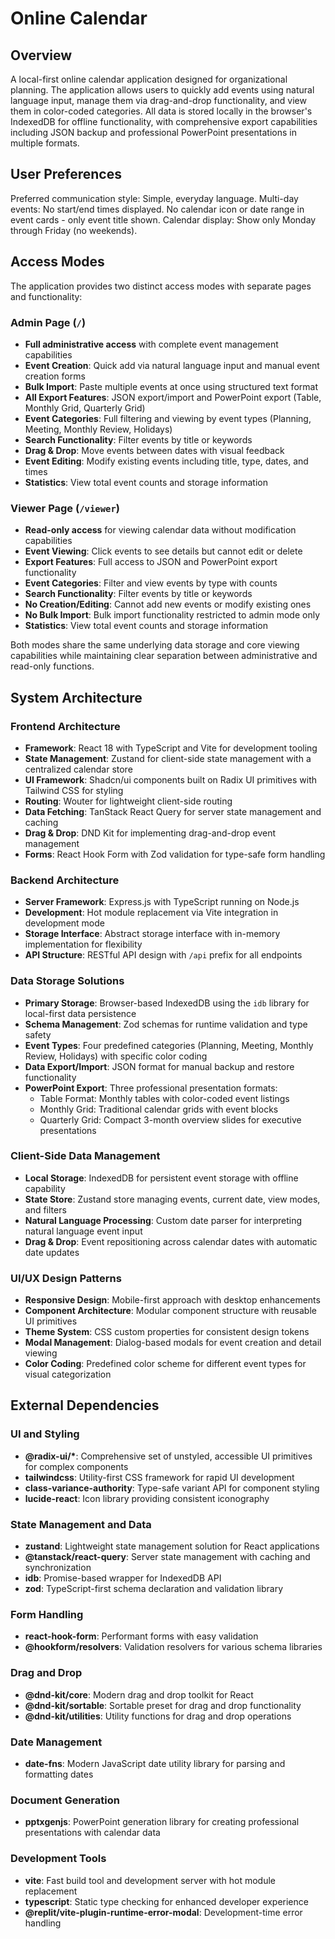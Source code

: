 # Online Calendar

## Overview

A local-first online calendar application designed for organizational planning. The application allows users to quickly add events using natural language input, manage them via drag-and-drop functionality, and view them in color-coded categories. All data is stored locally in the browser's IndexedDB for offline functionality, with comprehensive export capabilities including JSON backup and professional PowerPoint presentations in multiple formats.

## User Preferences

Preferred communication style: Simple, everyday language.
Multi-day events: No start/end times displayed. No calendar icon or date range in event cards - only event title shown.
Calendar display: Show only Monday through Friday (no weekends).

## Access Modes

The application provides two distinct access modes with separate pages and functionality:

### Admin Page (`/`)
- **Full administrative access** with complete event management capabilities
- **Event Creation**: Quick add via natural language input and manual event creation forms
- **Bulk Import**: Paste multiple events at once using structured text format
- **All Export Features**: JSON export/import and PowerPoint export (Table, Monthly Grid, Quarterly Grid)
- **Event Categories**: Full filtering and viewing by event types (Planning, Meeting, Monthly Review, Holidays)
- **Search Functionality**: Filter events by title or keywords
- **Drag & Drop**: Move events between dates with visual feedback
- **Event Editing**: Modify existing events including title, type, dates, and times
- **Statistics**: View total event counts and storage information

### Viewer Page (`/viewer`)
- **Read-only access** for viewing calendar data without modification capabilities
- **Event Viewing**: Click events to see details but cannot edit or delete
- **Export Features**: Full access to JSON and PowerPoint export functionality
- **Event Categories**: Filter and view events by type with counts
- **Search Functionality**: Filter events by title or keywords
- **No Creation/Editing**: Cannot add new events or modify existing ones
- **No Bulk Import**: Bulk import functionality restricted to admin mode only
- **Statistics**: View total event counts and storage information

Both modes share the same underlying data storage and core viewing capabilities while maintaining clear separation between administrative and read-only functions.

## System Architecture

### Frontend Architecture
- **Framework**: React 18 with TypeScript and Vite for development tooling
- **State Management**: Zustand for client-side state management with a centralized calendar store
- **UI Framework**: Shadcn/ui components built on Radix UI primitives with Tailwind CSS for styling
- **Routing**: Wouter for lightweight client-side routing
- **Data Fetching**: TanStack React Query for server state management and caching
- **Drag & Drop**: DND Kit for implementing drag-and-drop event management
- **Forms**: React Hook Form with Zod validation for type-safe form handling

### Backend Architecture
- **Server Framework**: Express.js with TypeScript running on Node.js
- **Development**: Hot module replacement via Vite integration in development mode
- **Storage Interface**: Abstract storage interface with in-memory implementation for flexibility
- **API Structure**: RESTful API design with `/api` prefix for all endpoints

### Data Storage Solutions
- **Primary Storage**: Browser-based IndexedDB using the `idb` library for local-first data persistence
- **Schema Management**: Zod schemas for runtime validation and type safety
- **Event Types**: Four predefined categories (Planning, Meeting, Monthly Review, Holidays) with specific color coding
- **Data Export/Import**: JSON format for manual backup and restore functionality
- **PowerPoint Export**: Three professional presentation formats:
  - Table Format: Monthly tables with color-coded event listings
  - Monthly Grid: Traditional calendar grids with event blocks
  - Quarterly Grid: Compact 3-month overview slides for executive presentations

### Client-Side Data Management
- **Local Storage**: IndexedDB for persistent event storage with offline capability
- **State Store**: Zustand store managing events, current date, view modes, and filters
- **Natural Language Processing**: Custom date parser for interpreting natural language event input
- **Drag & Drop**: Event repositioning across calendar dates with automatic date updates

### UI/UX Design Patterns
- **Responsive Design**: Mobile-first approach with desktop enhancements
- **Component Architecture**: Modular component structure with reusable UI primitives
- **Theme System**: CSS custom properties for consistent design tokens
- **Modal Management**: Dialog-based modals for event creation and detail viewing
- **Color Coding**: Predefined color scheme for different event types for visual categorization

## External Dependencies

### UI and Styling
- **@radix-ui/\***: Comprehensive set of unstyled, accessible UI primitives for complex components
- **tailwindcss**: Utility-first CSS framework for rapid UI development
- **class-variance-authority**: Type-safe variant API for component styling
- **lucide-react**: Icon library providing consistent iconography

### State Management and Data
- **zustand**: Lightweight state management solution for React applications
- **@tanstack/react-query**: Server state management with caching and synchronization
- **idb**: Promise-based wrapper for IndexedDB API
- **zod**: TypeScript-first schema declaration and validation library

### Form Handling
- **react-hook-form**: Performant forms with easy validation
- **@hookform/resolvers**: Validation resolvers for various schema libraries

### Drag and Drop
- **@dnd-kit/core**: Modern drag and drop toolkit for React
- **@dnd-kit/sortable**: Sortable preset for drag and drop functionality
- **@dnd-kit/utilities**: Utility functions for drag and drop operations

### Date Management
- **date-fns**: Modern JavaScript date utility library for parsing and formatting dates

### Document Generation
- **pptxgenjs**: PowerPoint generation library for creating professional presentations with calendar data

### Development Tools
- **vite**: Fast build tool and development server with hot module replacement
- **typescript**: Static type checking for enhanced developer experience
- **@replit/vite-plugin-runtime-error-modal**: Development-time error handling
